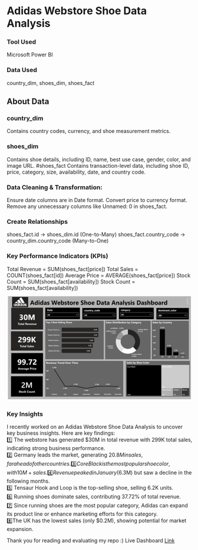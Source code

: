 # Adidas Webstore Shoe Data Analysis
### Tool Used
Microsoft Power BI

### Data Used
country_dim, shoes_dim, shoes_fact

## About Data
### country_dim 
Contains country codes, currency, and shoe measurement metrics.
### shoes_dim 
Contains shoe details, including ID, name, best use case, gender, color, and image URL.
#shoes_fact
Contains transaction-level data, including shoe ID, price, category, size, availability, date, and country code.

### Data Cleaning & Transformation:
Ensure date columns are in Date format.
Convert price to currency format.
Remove any unnecessary columns like Unnamed: 0 in shoes_fact.

### Create Relationships
shoes_fact.id → shoes_dim.id (One-to-Many)
shoes_fact.country_code → country_dim.country_code (Many-to-One)

### Key Performance Indicators (KPIs)
Total Revenue = SUM(shoes_fact[price])
Total Sales = COUNT(shoes_fact[id])
Average Price = AVERAGE(shoes_fact[price])
Stock Count = SUM(shoes_fact[availability])
Stock Count = SUM(shoes_fact[availability])

![Dashboard](https://github.com/rohini-kadam98/Adidas-Webstore-Shoe-Data-Analysis/blob/main/Adidas%20Webstore%20Dashboard.png)

### Key Insights
I recently worked on an Adidas Webstore Shoe Data Analysis to uncover key business insights. Here are key findings:              
1️⃣ The webstore has generated $30M in total revenue with 299K total sales, indicating strong business performance.                        
2️⃣ Germany leads the market, generating $20.8M in sales, far ahead of other countries.                        
3️⃣ Core Black is the most popular shoe color, with 10M+ sales.                                                           
4️⃣ Revenue peaked in January ($6.3M) but saw a decline in the following months.                                                       
5️⃣ Tensaur Hook and Loop is the top-selling shoe, selling 6.2K units.                                                                        
6️⃣ Running shoes dominate sales, contributing 37.72% of total revenue.                                                                                    
7️⃣ Since running shoes are the most popular category, Adidas can expand its product line or enhance marketing efforts for this category.                                   
8️⃣The UK has the lowest sales (only $0.2M), showing potential for market expansion.                                                                             

Thank you for reading and evaluating my repo :)
Live Dashboard [Link](https://app.powerbi.com/view?r=eyJrIjoiOGFhNTU5OWEtZDk3MS00YjQ4LWIxMTEtYmVjOTlmOTkzNWZmIiwidCI6ImM2ZTU0OWIzLTVmNDUtNDAzMi1hYWU5LWQ0MjQ0ZGM1YjJjNCJ9)
